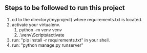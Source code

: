 ## Steps to be followed to run this project

1. cd to the directory(myproject) where requirements.txt is located.
2. activate your virtualenv.
     1. python -m venv venv
     2. .\venv\Scripts\activate
3. run: "pip install -r requirements.txt" in your shell.
4. run: "python manage.py runserver"